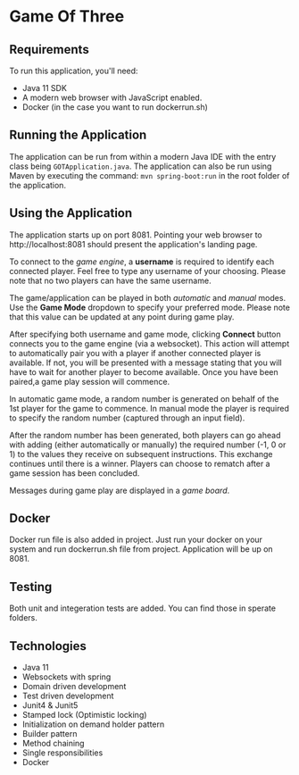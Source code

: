 # Game Of Three

## Requirements
To run this application, you'll need:
- Java 11 SDK
- A modern web browser with JavaScript enabled.
- Docker (in the case you want to run dockerrun.sh)

## Running the Application
The application can be run from within a modern Java IDE with the entry class being `GOTApplication.java`.
The application can also be run using Maven by executing the command: `mvn spring-boot:run` in the root folder of the application.

## Using the Application
The application starts up on port 8081. Pointing your web browser to http://localhost:8081 should present
the application's landing page.

To connect to the _game engine_, a **username** is required to identify each connected player. Feel free to type
any username of your choosing. Please note that no two players can have the same username.

The game/application can be played in both _automatic_ and _manual_ modes. Use the **Game Mode** dropdown to
specify your preferred mode. Please note that this value can be updated at any point during game play.

After specifying both username and game mode, clicking **Connect** button connects you to the game engine (via a websocket).
This action will attempt to automatically pair you with a player if another connected player is available. If not, you will be presented
with a message stating that you will have to wait for another player to become available. Once you have been paired,a game play session will commence.

In automatic game mode, a random number is generated on behalf of the 1st player for the game to commence. In manual mode
the player is required to specify the random number (captured through an input field).

After the random number has been generated, both players can go ahead with adding (either automatically or manually) the required number (-1, 0 or 1) 
to the values they receive on subsequent instructions. This exchange continues until there is a winner.
Players can choose to rematch after a game session has been concluded.

Messages during game play are displayed in a _game board_.

## Docker
Docker run file is also added in project. Just run your docker on your system and run dockerrun.sh file from project. Application will be up on 8081.

## Testing
Both unit and integeration tests are added. You can find those in sperate folders.

## Technologies
- Java 11
- Websockets with spring
- Domain driven development
- Test driven development
- Junit4 & Junit5
- Stamped lock (Optimistic locking)
- Initialization on demand holder pattern
- Builder pattern
- Method chaining
- Single responsibilities
- Docker

